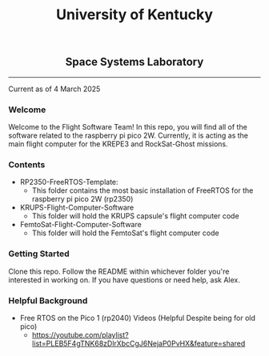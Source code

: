 <div id="toc">
  <ul align="center" style="list-style: none">
    <summary>
      <h1>
        University of Kentucky
      </h1>
     <br>
     <h2>Space Systems Laboratory</h2>
    </summary>
  </ul>
</div>

----
Current as of 4 March 2025

### Welcome
Welcome to the Flight Software Team!  In this repo, you will find all of the software related to the raspberry pi pico 2W.  Currently, it is acting as the main flight computer for the KREPE3 and RockSat-Ghost missions.  

### Contents
* RP2350-FreeRTOS-Template:
  * This folder contains the most basic installation of FreeRTOS for the raspberry pi pico 2W (rp2350)
* KRUPS-Flight-Computer-Software
  * This folder will hold the KRUPS capsule's flight computer code
* FemtoSat-Flight-Computer-Software
  * This folder will hold the FemtoSat's flight computer code

### Getting Started
Clone this repo. Follow the README within whichever folder you're interested in working on. If you have questions or need help, ask Alex.

### Helpful Background
* Free RTOS on the Pico 1 (rp2040) Videos (Helpful Despite being for old pico)
  * https://youtube.com/playlist?list=PLEB5F4gTNK68zDlrXbcCgJ6NejaP0PvHX&feature=shared
